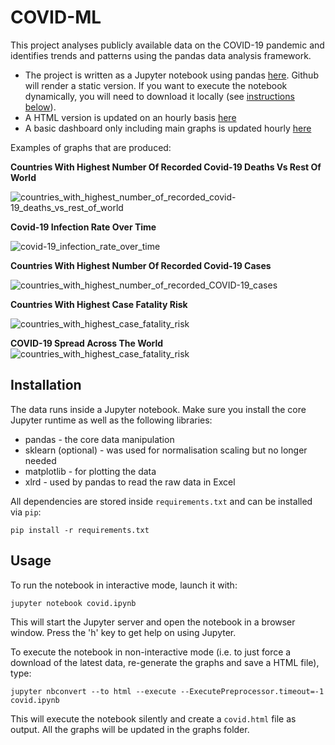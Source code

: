 # COVID-ML

This project analyses publicly available data on the COVID-19 pandemic and identifies trends and patterns using the pandas data analysis framework.

* The project is written as a Jupyter notebook using pandas [here](covid.ipynb). Github will render a static version. If you want to execute the notebook dynamically, you will need to download it locally (see [instructions below](#installation)).
* A HTML version is updated on an hourly basis [here](https://paulknewton.github.io/covid-ml/covid.html)
* A basic dashboard only including main graphs is updated hourly [here](https://paulknewton.github.io/covid-ml/)

Examples of graphs that are produced:

**Countries With Highest Number Of Recorded Covid-19 Deaths Vs Rest Of World**

![countries_with_highest_number_of_recorded_covid-19_deaths_vs_rest_of_world](https://paulknewton.github.io/covid-ml/graphs/totals/countries_with_highest_number_of_recorded_covid-19_deaths_vs_rest_of_world.png)

**Covid-19 Infection Rate Over Time**

![covid-19_infection_rate_over_time](https://paulknewton.github.io/covid-ml/graphs/rates/covid-19_infection_rate_over_time.png)

**Countries With Highest Number Of Recorded Covid-19 Cases**

![countries_with_highest_number_of_recorded_COVID-19_cases](https://paulknewton.github.io/covid-ml/graphs/totals/countries_with_highest_number_of_recorded_COVID-19_cases.png)

**Countries With Highest Case Fatality Risk**

![countries_with_highest_case_fatality_risk](https://paulknewton.github.io/covid-ml/graphs/totals/countries_with_highest_case_fatality_risk.png)

**COVID-19 Spread Across The World**
![countries_with_highest_case_fatality_risk](https://paulknewton.github.io/covid-ml/graphs/rates/covid-19_spread_across_the_world.png)

## Installation
The data runs inside a Jupyter notebook.
Make sure you install the core Jupyter runtime as well as the following libraries:
* pandas - the core data manipulation
* sklearn (optional) - was used for normalisation scaling but no longer needed
* matplotlib - for plotting the data
* xlrd - used by pandas to read the raw data in Excel

All dependencies are stored inside ```requirements.txt``` and can be installed via ```pip```:

```
pip install -r requirements.txt
```

## Usage
To run the notebook in interactive mode, launch it with:

```
jupyter notebook covid.ipynb
```

This will start the Jupyter server and open the notebook in a browser window.
Press the 'h' key to get help on using Jupyter.

To execute the notebook in non-interactive mode (i.e. to just force a download of the latest data, re-generate the graphs and save a HTML file), type:

```
jupyter nbconvert --to html --execute --ExecutePreprocessor.timeout=-1 covid.ipynb
```

This will execute the notebook silently and create a ```covid.html``` file as output.
All the graphs will be updated in the graphs folder.
